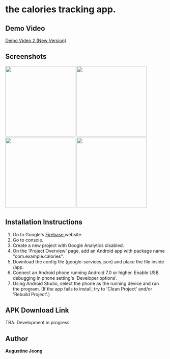 # the calories tracking app.

## Demo Video
<a href="https://youtu.be/B8dr2ezkFtc"> Demo Video 2 (New Version) </a>

## Screenshots 
<div>
<img src="https://user-images.githubusercontent.com/14143525/82431730-e4c7b100-9a43-11ea-920f-5d07571f315a.png" width="220">
<img src="https://user-images.githubusercontent.com/14143525/82431739-e7c2a180-9a43-11ea-9c82-ee787539e7e8.png" width="220">
<img src="https://user-images.githubusercontent.com/14143525/82431754-ec875580-9a43-11ea-8475-4ff16ec2f86e.png" width="220">
<img src="https://user-images.githubusercontent.com/14143525/82431763-eee9af80-9a43-11ea-8684-d84e9afc2b49.png" width="220">

## Installation Instructions
1. Go to Google's <a href="https://firebase.google.com/"> Firebase </a>website.<br/>
2. Go to console. <br/>
3. Create a new project with Google Analytics disabled. <br/>
4. On the 'Project Overview' page, add an Android app with package name "com.example.calories".
5. Download the config file (google-services.json) and place the file inside /app.
6. Connect an Android phone running Android 7.0 or higher. Enable USB debugging in phone setting's 'Developer options'.
7. Using Android Studio, select the phone as the running device and run the program. (If the app fails to install, try to 'Clean Project' and/or 'Rebuild Project'.) 

## APK Download Link
TBA. Development in progress.

## Author
**Augustine Jeong**
